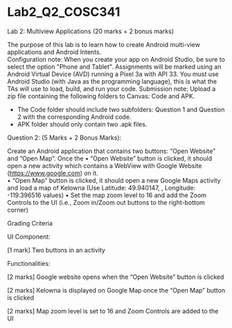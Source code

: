 # Lab2_Q2_COSC341
Lab 2: Multiview Applications (20 marks + 2 bonus marks)  
 
The purpose of this lab is to learn how to create Android multi-view applications and Android Intents.  
Configuration note: 
When  you  create  your  app  on  Android  Studio,  be  sure  to  select  the  option  "Phone  and  Tablet". 
Assignments will be marked using an Android Virtual Device (AVD) running a  Pixel 3a with API 33. 
You must use Android Studio (with Java as the programming language), this is what the TAs will use 
to load, build, and run your code. 
Submission note: 
Upload a zip file containing the following folders to Canvas: Code and APK.  
- The  Code  folder  should  include two  subfolders:  Question  1  and  Question  2  with  the 
corresponding Android code.  
- APK folder should only contain two .apk files.  

Question 2: (5 Marks + 2 Bonus Marks): 

Create an Android application that contains two buttons: “Open Website” and “Open Map”. Once the 
• “Open Website” button is clicked, it should open a new activity which contains a WebView with 
Google Website (https://www.google.com) on it.  
• “Open Map” button is clicked, it should open a new Google Maps activity and load a map of 
Kelowna (Use  Latitude: 49.940147, , Longitude: -119.396516 values) 
• Set the map zoom level to 16 and add the Zoom Controls to the UI (i.e., Zoom in/Zoom out 
buttons to the right-bottom corner) 

Grading Criteria 

UI Component: 

[1 mark] Two buttons in an activity 

Functionalities: 

[2 marks] Google website opens when the “Open Website” button is clicked 

[2 marks] Kelowna is displayed on Google Map once the “Open Map” button is clicked  

[2 marks] Map zoom level is set to 16 and Zoom Controls are added to the UI 
